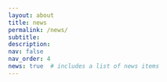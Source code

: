```yaml
---
layout: about
title: news
permalink: /news/
subtitle:
description:
nav: false
nav_order: 4
news: true  # includes a list of news items
---
```

